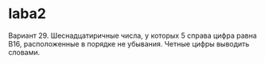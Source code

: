 # laba2
Вариант 29.
Шеснадцатиричные числа, у которых 5 справа цифра равна В16, расположенные в порядке не убывания. Четные цифры выводить словами.

